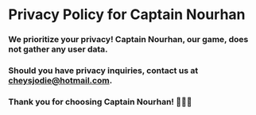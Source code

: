 # Privacy Policy for Captain Nourhan

### We prioritize your privacy! Captain Nourhan, our game, does not gather any user data. 

### Should you have privacy inquiries, contact us at cheysjodie@hotmail.com.

### Thank you for choosing Captain Nourhan! 🏴‍☠️🧩
